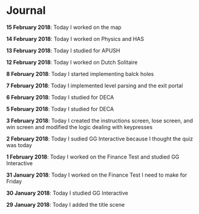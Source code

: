 # Journal

**15 February 2018**: Today I worked on the map

**14 February 2018**: Today I worked on Physics and HAS

**13 February 2018**: Today I studied for APUSH

**12 February 2018**: Today I worked on Dutch Solitaire

**8 February 2018**: Today I started implementing balck holes

**7 February 2018**: Today I implemented level parsing and the exit portal

**6 February 2018**: Today I studied for DECA

**5 February 2018**: Today I studied for DECA

**3 February 2018**: Today I created the instructions screen, lose screen, and win screen and modified the logic dealing with keypresses

**2 February 2018**: Today I sudied GG Interactive because I thought the quiz was today

**1 February 2018**: Today I worked on the Finance Test and studied GG Interactive

**31 January 2018**: Today I worked on the Finance Test I need to make for Friday

**30 January 2018**: Today I studied GG Interactive

**29 January 2018**: Today I added the title scene
